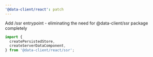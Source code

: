 ```yaml
---
'@data-client/react': patch
---
```


Add /ssr entrypoint - eliminating the need for @data-client/ssr package completely

```ts
import {
  createPersistedStore,
  createServerDataComponent,
} from '@data-client/react/ssr';
```
